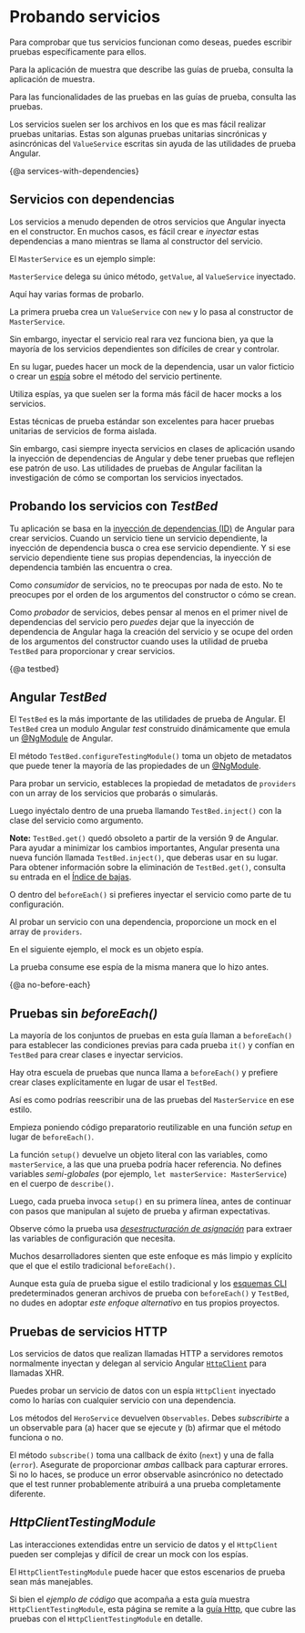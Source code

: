 # Probando servicios


Para comprobar que tus servicios funcionan como deseas, puedes escribir pruebas específicamente para ellos.

<div class="alert is-helpful">

  Para la aplicación de muestra que describe las guías de prueba, consulta la <live-example name="testing" embedded-style noDownload>aplicación de muestra</live-example>.

  Para las funcionalidades de las pruebas en las guías de prueba, consulta las <live-example name="testing" stackblitz="specs" noDownload>pruebas</live-example>.

</div>


Los servicios suelen ser los archivos en los que es mas fácil realizar pruebas unitarias.
 Estas son algunas pruebas unitarias sincrónicas y asincrónicas del `ValueService`
escritas sin ayuda de las utilidades de prueba Angular.

<code-example path="testing/src/app/demo/demo.spec.ts" region="ValueService" header="app/demo/demo.spec.ts"></code-example>

{@a services-with-dependencies}

## Servicios con dependencias

Los servicios a menudo dependen de otros servicios que Angular inyecta en el constructor.
En muchos casos, es fácil crear e _inyectar_ estas dependencias a mano mientras
se llama al constructor del servicio.

El `MasterService` es un ejemplo simple:

<code-example path="testing/src/app/demo/demo.ts" region="MasterService" header="app/demo/demo.ts"></code-example>

`MasterService` delega su único método, `getValue`, al `ValueService` inyectado.

Aquí hay varias formas de probarlo.

<code-example path="testing/src/app/demo/demo.spec.ts" region="MasterService" header="app/demo/demo.spec.ts"></code-example>

La primera prueba crea un `ValueService` con `new` y lo pasa al constructor de `MasterService`.

Sin embargo, inyectar el servicio real rara vez funciona bien, ya que la mayoría de los servicios dependientes son difíciles de crear y controlar.

En su lugar, puedes hacer un mock de la dependencia, usar un valor ficticio o crear un
[espía](https://jasmine.github.io/2.0/introduction.html#section-Spies)
sobre el método del servicio pertinente.

<div class="alert is-helpful">

Utiliza espías, ya que suelen ser la forma más fácil de hacer mocks a los servicios.

</div>

Estas técnicas de prueba estándar son excelentes para hacer pruebas unitarias de servicios de forma aislada.

Sin embargo, casi siempre inyecta servicios en clases de aplicación usando
la inyección de dependencias de Angular y debe tener pruebas que reflejen ese patrón de uso.
Las utilidades de pruebas de Angular facilitan la investigación de cómo se comportan los servicios inyectados.

## Probando los servicios con _TestBed_

Tu aplicación se basa en la [inyección de dependencias (ID)](guide/dependency-injection) de Angular
para crear servicios.
Cuando un servicio tiene un servicio dependiente, la inyección de dependencia busca o crea ese servicio dependiente.
Y si ese servicio dependiente tiene sus propias dependencias, la inyección de dependencia también las encuentra o crea.

Como _consumidor_ de servicios, no te preocupas por nada de esto.
No te preocupes por el orden de los argumentos del constructor o cómo se crean.

Como _probador_ de servicios, debes pensar al menos en el primer nivel de dependencias del servicio
pero _puedes_ dejar que la inyección de dependencia de Angular haga la creación del servicio y se ocupe del orden de los argumentos del constructor
cuando uses la utilidad de prueba `TestBed` para proporcionar y crear servicios.

{@a testbed}

## Angular _TestBed_

El `TestBed` es la más importante de las utilidades de prueba de Angular.
El `TestBed` crea un modulo Angular _test_ construido dinámicamente que emula
un [@NgModule](guide/ngmodules) de Angular.

El método `TestBed.configureTestingModule()` toma un objeto de metadatos que puede tener la mayoría de las propiedades de un [@NgModule](guide/ngmodules).

Para probar un servicio, estableces la propiedad de metadatos de `providers` con un
array de los servicios que probarás o simularás.

<code-example path="testing/src/app/demo/demo.testbed.spec.ts" region="value-service-before-each" header="app/demo/demo.testbed.spec.ts (provide ValueService in beforeEach)"></code-example>

Luego inyéctalo dentro de una prueba llamando `TestBed.inject()` con la clase del servicio como argumento.

<div class="alert is-helpful">

**Note:** `TestBed.get()` quedó obsoleto a partir de la versión 9 de Angular.
Para ayudar a minimizar los cambios importantes, Angular presenta una nueva función llamada `TestBed.inject()`, que deberas usar en su lugar.
Para obtener información sobre la eliminación de `TestBed.get()`,
consulta su entrada en el [Índice de bajas](guide/deprecations#index).

</div>

<code-example path="testing/src/app/demo/demo.testbed.spec.ts" region="value-service-inject-it"></code-example>

O dentro del `beforeEach()` si prefieres inyectar el servicio como parte de tu configuración.

<code-example path="testing/src/app/demo/demo.testbed.spec.ts" region="value-service-inject-before-each"> </code-example>

Al probar un servicio con una dependencia, proporcione un mock en el array de `providers`.

En el siguiente ejemplo, el mock es un objeto espía.

<code-example path="testing/src/app/demo/demo.testbed.spec.ts" region="master-service-before-each"></code-example>

La prueba consume ese espía de la misma manera que lo hizo antes.

<code-example path="testing/src/app/demo/demo.testbed.spec.ts" region="master-service-it">
</code-example>

{@a no-before-each}

## Pruebas sin _beforeEach()_

La mayoría de los conjuntos de pruebas en esta guía llaman a `beforeEach()` para establecer las condiciones previas para cada prueba `it()`
y confían en `TestBed` para crear clases e inyectar servicios.

Hay otra escuela de pruebas que nunca llama a `beforeEach()` y prefiere crear clases explícitamente en lugar de usar el `TestBed`.

Así es como podrías reescribir una de las pruebas del `MasterService` en ese estilo.

Empieza poniendo código preparatorio reutilizable en una función _setup_ en lugar de `beforeEach()`.

<code-example
  path="testing/src/app/demo/demo.spec.ts"
  region="no-before-each-setup"
  header="app/demo/demo.spec.ts (setup)"></code-example>

La función `setup()` devuelve un objeto literal
con las variables, como `masterService`, a las que una prueba podría hacer referencia.
No defines variables _semi-globales_ (por ejemplo, `let masterService: MasterService`)
en el cuerpo de `describe()`.

Luego, cada prueba invoca `setup()` en su primera línea, antes de continuar
con pasos que manipulan al sujeto de prueba y afirman expectativas.

<code-example
  path="testing/src/app/demo/demo.spec.ts"
  region="no-before-each-test"></code-example>

Observe cómo la prueba usa
[_desestructuración de asignación_](https://developer.mozilla.org/en-US/docs/Web/JavaScript/Reference/Operators/Destructuring_assignment)
para extraer las variables de configuración que necesita.

<code-example
  path="testing/src/app/demo/demo.spec.ts"
  region="no-before-each-setup-call">
</code-example>

Muchos desarrolladores sienten que este enfoque es más limpio y explícito que el
que el estilo tradicional `beforeEach()`.

Aunque esta guía de prueba sigue el estilo tradicional y
los [esquemas CLI](https://github.com/angular/angular-cli) predeterminados
generan archivos de prueba con `beforeEach()` y `TestBed`,
no dudes en adoptar _este enfoque alternativo_ en tus propios proyectos.

## Pruebas de servicios HTTP

Los servicios de datos que realizan llamadas HTTP a servidores remotos normalmente inyectan y delegan
al servicio Angular [`HttpClient`](guide/http) para llamadas XHR.

Puedes probar un servicio de datos con un espía `HttpClient` inyectado como lo harías
con cualquier servicio con una dependencia.
<code-example
  path="testing/src/app/model/hero.service.spec.ts"
  region="test-with-spies"
  header="app/model/hero.service.spec.ts (tests with spies)">
</code-example>

<div class="alert is-important">

Los métodos del `HeroService` devuelven `Observables`. Debes
_subscribirte_ a un observable para (a) hacer que se ejecute y (b)
afirmar que el método funciona o no.

El método `subscribe()` toma una callback de éxito (`next`) y una de falla (`error`).
Asegurate de proporcionar _ambas_ callback para capturar errores.
Si no lo haces, se produce un error observable asincrónico no detectado que el
test runner probablemente atribuirá a una prueba completamente diferente.

</div>

## _HttpClientTestingModule_

Las interacciones extendidas entre un servicio de datos y el `HttpClient` pueden ser complejas
y difícil de crear un mock con los espías.

El `HttpClientTestingModule` puede hacer que estos escenarios de prueba sean más manejables.

Si bien el _ejemplo de código_ que acompaña a esta guía muestra `HttpClientTestingModule`,
esta página se remite a la [guía Http](guide/http#testing-http-requests),
que cubre las pruebas con el `HttpClientTestingModule` en detalle.
